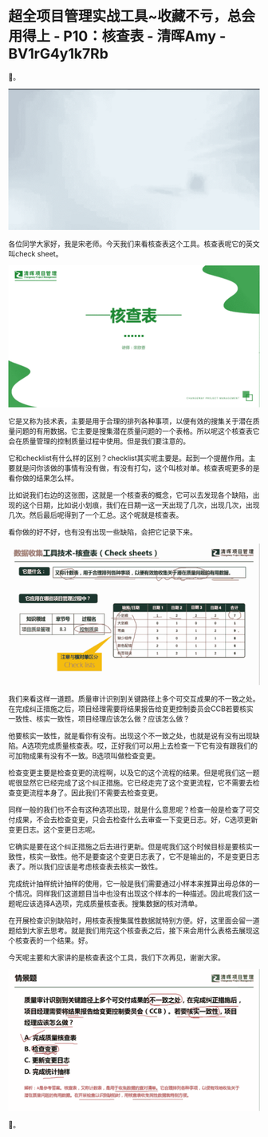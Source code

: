 # 超全项目管理实战工具~收藏不亏，总会用得上 - P10：核查表 - 清晖Amy - BV1rG4y1k7Rb

🎼。

![](img/417c2799a0ce0467910b494e30a59ac8_1.png)

各位同学大家好，我是宋老师。今天我们来看核查表这个工具。核查表呢它的英文叫check sheet。

![](img/417c2799a0ce0467910b494e30a59ac8_3.png)

它是又称为技术表，主要是用于合理的排列各种事项，以便有效的搜集关于潜在质量问题的有用数据。它主要是搜集潜在质量问题的一个表格。所以呢这个核查表它会在质量管理的控制质量过程中使用。但是我们要注意的。

它和checklist有什么样的区别？checklist其实呢主要是。起到一个提醒作用。主要就是问你该做的事情有没有做，有没有打勾，这个叫核对单。核查表呢更多的是看你做的结果怎么样。

比如说我们右边的这张图，这就是一个核查表的概念，它可以去发现各个缺陷，出现的这个日期，比如说小划痕，我们在日期一这一天出现了几次，出现几次，出现几次。然后最后呢得到了一个汇总。这个呢就是核查表。

看你做的好不好，也有没有出现一些缺陷，会把它记录下来。

![](img/417c2799a0ce0467910b494e30a59ac8_5.png)

我们来看这样一道题。质量审计识别到关键路径上多个可交互成果的不一致之处。在完成纠正措施之后，项目经理需要将结果报告给变更控制委员会CCB若要核实一致性、核实一致性，项目经理应该怎么做？应该怎么做？

他要核实一致性，就是看你有没有。出现这个不一致之处，也就是说有没有出现缺陷。A选项完成质量核查表。哎，正好我们可以用上去检查一下它有没有跟我们的可加物成果有没有不一致。B选项叫做检查变更。

检查变更主要是检查变更的流程啊，以及它的这个流程的结果。但是呢我们这一题呢很显然它已经完成了这个纠正措施。它已经走完了这个变更流程，它不需要去检查变更流程本身了。因此我们不需要去检查变更。

同样一般的我们也不会有这种选项出现，就是什么意思呢？检查一般是检查了可交付成果，不会去检查变更，只会去检查什么去审查一下变更日志。好，C选项更新变更日志。这个变更日志呢。

它确实是要在这个纠正措施之后去进行更新。但是呢我们这个时候目标是要核实一致性，核实一致性。他不是要查这个变更日志表了，它不是输出的，不是变更日志表了。所以我们应该是考虑核查表去核实一致性。

完成统计抽样统计抽样的使用，它一般是我们需要通过小样本来推算出母总体的一个情况。同样我们这道题目当中也没有出现这个样本的一种描述。因此呢我们这一题呢应该选择A选项，完成质量核查表。搜集数据的核对清单。

在开展检查识别缺陷时，用核查表搜集属性数据就特别方便。好，这里面会留一道题给到大家去思考。就是我们用完这个核查表之后，接下来会用什么表格去展现这个核查表的一个结果。好。

今天呢主要和大家讲的是核查表这个工具，我们下次再见，谢谢大家。

![](img/417c2799a0ce0467910b494e30a59ac8_7.png)

🎼。